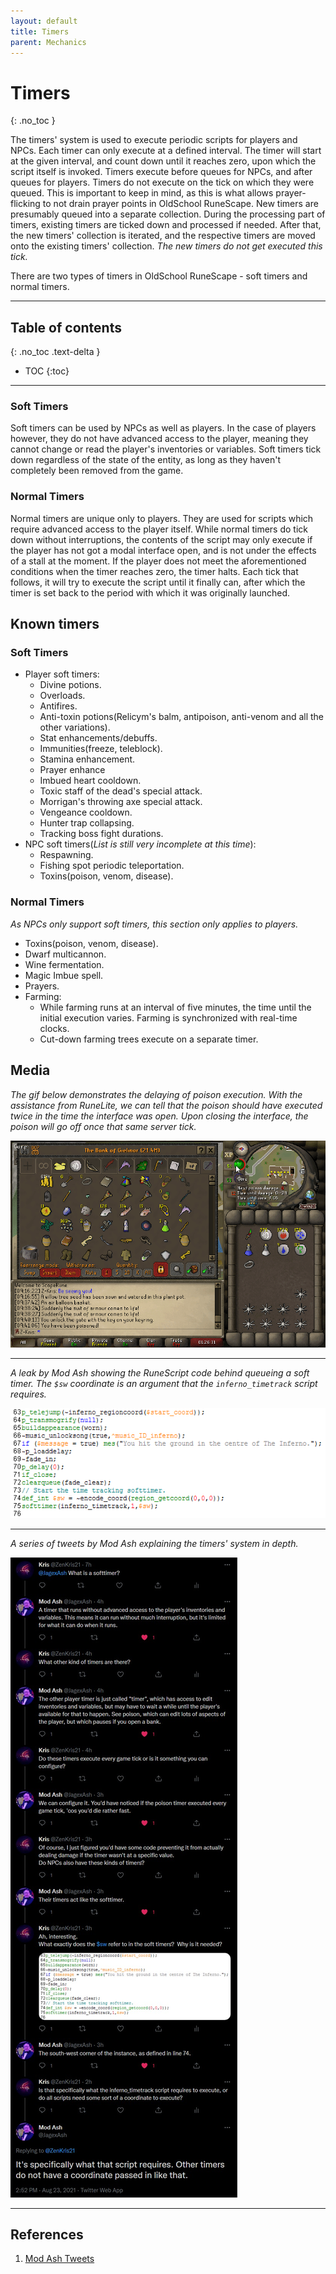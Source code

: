```yaml
---
layout: default
title: Timers
parent: Mechanics
---
```


# Timers
{: .no_toc }

The timers' system is used to execute periodic scripts for players and NPCs.
Each timer can only execute at a defined interval. The timer will start at the given interval,
and count down until it reaches zero, upon which the script itself is invoked.
Timers execute before queues for NPCs, and after queues for players.
Timers do not execute on the tick on which they were queued. This is important to keep in mind,
as this is what allows prayer-flicking to not drain prayer points in OldSchool RuneScape.
New timers are presumably queued into a separate collection. During the processing part of timers,
existing timers are ticked down and processed if needed. After that, the new timers' collection is iterated,
and the respective timers are moved onto the existing timers' collection. *The new timers do not get executed this tick.*

There are two types of timers in OldSchool RuneScape - soft timers and normal timers.

---

## Table of contents
{: .no_toc .text-delta }

- TOC
{:toc}

---

### Soft Timers

Soft timers can be used by NPCs as well as players. In the case of players however, they do not have advanced
access to the player, meaning they cannot change or read the player's inventories or variables.
Soft timers tick down regardless of the state of the entity, as long as they haven't completely
been removed from the game.

### Normal Timers

Normal timers are unique only to players. They are used for scripts which require advanced access to the player itself.
While normal timers do tick down without interruptions, the contents of the script may only execute if the
player has not got a modal interface open, and is not under the effects of a stall at the moment.
If the player does not meet the aforementioned conditions when the timer reaches zero, the timer halts.
Each tick that follows, it will try to execute the script until it finally can, after which the timer is set
back to the period with which it was originally launched.

## Known timers


### Soft Timers

- Player soft timers:
  - Divine potions.
  - Overloads.
  - Antifires.
  - Anti-toxin potions(Relicym's balm, antipoison, anti-venom and all the other variations).
  - Stat enhancements/debuffs.
  - Immunities(freeze, teleblock).
  - Stamina enhancement.
  - Prayer enhance
  - Imbued heart cooldown.
  - Toxic staff of the dead's special attack.
  - Morrigan's throwing axe special attack.
  - Vengeance cooldown.
  - Hunter trap collapsing.
  - Tracking boss fight durations.
- NPC soft timers(*List is still very incomplete at this time*):
  - Respawning.
  - Fishing spot periodic teleportation.
  - Toxins(poison, venom, disease).

### Normal Timers

*As NPCs only support soft timers, this section only applies to players.*

- Toxins(poison, venom, disease).
- Dwarf multicannon.
- Wine fermentation.
- Magic Imbue spell.
- Prayers.
- Farming:
  - While farming runs at an interval of five minutes, the time until the initial execution varies. Farming is synchronized with
  real-time clocks.
  - Cut-down farming trees execute on a separate timer.

## Media

*The gif below demonstrates the delaying of poison execution. With the assistance from RuneLite,
we can tell that the poison should have executed twice in the time the interface was open.
Upon closing the interface, the poison will go off once that same server tick.*

![Poison delay](../../assets/media/timers/poison-delay.gif)

---

*A leak by Mod Ash showing the RuneScript code behind queueing a soft timer.
The `$sw` coordinate is an argument that the `inferno_timetrack` script requires.*

![Inferno softtimer](../../assets/media/timers/inferno-runescript-softtimer.png)

---

*A series of tweets by Mod Ash explaining the timers' system in depth.*

![Twitter questions](../../assets/media/timers/twitter-questions.jpeg)

---

## References
1. [Mod Ash Tweets](https://twitter.com/ZenKris21/status/1429701903626211334)